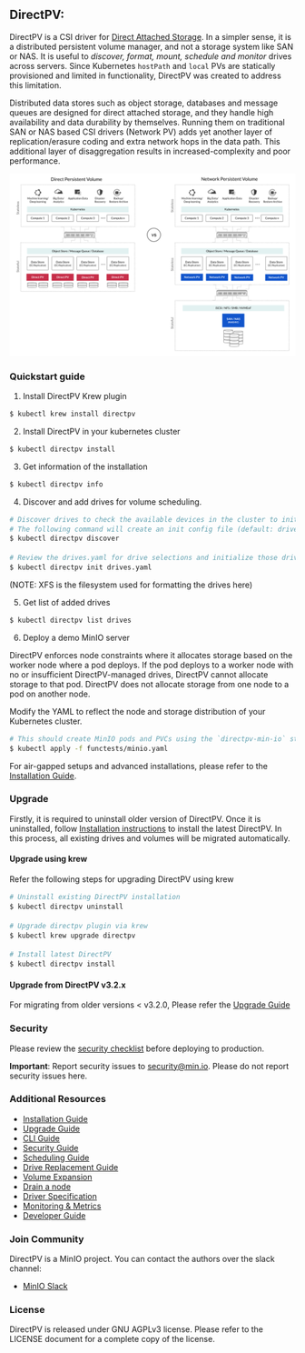 DirectPV:
----------

DirectPV is a CSI driver for [Direct Attached Storage](https://en.wikipedia.org/wiki/Direct-attached_storage). In a simpler sense, it is a distributed persistent volume manager, and not a storage system like SAN or NAS. It is useful to *discover, format, mount, schedule and monitor* drives across servers. Since Kubernetes `hostPath` and `local` PVs are statically provisioned and limited in functionality, DirectPV was created to address this limitation. 

Distributed data stores such as object storage, databases and message queues are designed for direct attached storage, and they handle high availability and data durability by themselves. Running them on traditional SAN or NAS based CSI drivers (Network PV) adds yet another layer of replication/erasure coding and extra network hops in the data path. This additional layer of disaggregation results in increased-complexity and poor performance.

![Architecture Diagram](https://github.com/minio/directpv/blob/master/docs/images/architecture.png?raw=true)

### Quickstart guide

1. Install DirectPV Krew plugin
```sh
$ kubectl krew install directpv
```

2. Install DirectPV in your kubernetes cluster
```sh
$ kubectl directpv install
```

3. Get information of the installation
```sh
$ kubectl directpv info
```

4. Discover and add drives for volume scheduling.
```sh
# Discover drives to check the available devices in the cluster to initialize
# The following command will create an init config file (default: drives.yaml) which will be used for initialization
$ kubectl directpv discover

# Review the drives.yaml for drive selections and initialize those drives
$ kubectl directpv init drives.yaml
```

(NOTE: XFS is the filesystem used for formatting the drives here)

5. Get list of added drives
```sh
$ kubectl directpv list drives
```

6. Deploy a demo MinIO server

DirectPV enforces node constraints where it allocates storage based on the worker node where a pod deploys. If the pod deploys to a worker node with no or insufficient DirectPV-managed drives, DirectPV cannot allocate storage to that pod. DirectPV does not allocate storage from one node to a pod on another node.

Modify the YAML to reflect the node and storage distribution of your Kubernetes cluster.

```sh
# This should create MinIO pods and PVCs using the `directpv-min-io` storage class
$ kubectl apply -f functests/minio.yaml
```

For air-gapped setups and advanced installations, please refer to the [Installation Guide](./docs/installation.md).

### Upgrade

Firstly, it is required to uninstall older version of DirectPV. Once it is uninstalled, follow [Installation instructions](#Installation) to install the latest DirectPV. In this process, all existing drives and volumes will be migrated automatically.

#### Upgrade using krew

Refer the following steps for upgrading DirectPV using krew

```sh
# Uninstall existing DirectPV installation
$ kubectl directpv uninstall

# Upgrade directpv plugin via krew
$ kubectl krew upgrade directpv

# Install latest DirectPV
$ kubectl directpv install
```

#### Upgrade from DirectPV v3.2.x

For migrating from older versions < v3.2.0, Please refer the [Upgrade Guide](./docs/upgrade.md)

### Security

Please review the [security checklist](./security-checklist.md) before deploying to production.

**Important**: Report security issues to security@min.io. Please do not report security issues here.

### Additional Resources

- [Installation Guide](./docs/installation.md)
- [Upgrade Guide](./docs/upgrade.md)
- [CLI Guide](./docs/cli.md)
- [Security Guide](./docs/security.md)
- [Scheduling Guide](./docs/scheduling.md)
- [Drive Replacement Guide](./docs/drive-replacement.md)
- [Volume Expansion](./docs/volume-expansion.md)
- [Drain a node](./docs/drain-node.md)
- [Driver Specification](./docs/specification.md)
- [Monitoring & Metrics](./docs/metrics.md)
- [Developer Guide](./docs/development-and-testing.md)

### Join Community

DirectPV is a MinIO project. You can contact the authors over the slack channel:

- [MinIO Slack](https://slack.min.io/)

### License

DirectPV is released under GNU AGPLv3 license. Please refer to the LICENSE document for a complete copy of the license.
